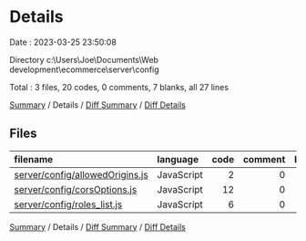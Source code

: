 # Details

Date : 2023-03-25 23:50:08

Directory c:\\Users\\Joe\\Documents\\Web development\\ecommerce\\server\\config

Total : 3 files,  20 codes, 0 comments, 7 blanks, all 27 lines

[Summary](results.md) / Details / [Diff Summary](diff.md) / [Diff Details](diff-details.md)

## Files
| filename | language | code | comment | blank | total |
| :--- | :--- | ---: | ---: | ---: | ---: |
| [server/config/allowedOrigins.js](/server/config/allowedOrigins.js) | JavaScript | 2 | 0 | 2 | 4 |
| [server/config/corsOptions.js](/server/config/corsOptions.js) | JavaScript | 12 | 0 | 3 | 15 |
| [server/config/roles_list.js](/server/config/roles_list.js) | JavaScript | 6 | 0 | 2 | 8 |

[Summary](results.md) / Details / [Diff Summary](diff.md) / [Diff Details](diff-details.md)